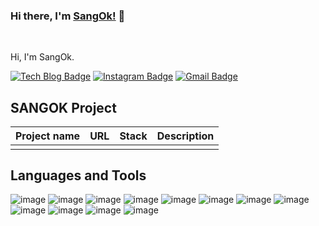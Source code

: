### Hi there, I'm [SangOk!](https://github.com/ChoiSangok) 👋
<br />

Hi, I'm SangOk.

[![Tech Blog Badge](http://img.shields.io/badge/-Tech%20blog-black?style=flat-square&logo=github&link=https://sang-okki.tistory.com/)](https://sang-okki.tistory.com/) 
[![Instagram Badge](https://img.shields.io/badge/-Instagram-dd2a7b?style=flat-square&logo=instagram&logoColor=white&link=https://www.instagram.com/sang_o_k/?hl=ko)](https://www.instagram.com/sang_o_k/?hl=ko) 
[![Gmail Badge](https://img.shields.io/badge/-Gmail-d14836?style=flat-square&logo=Gmail&logoColor=white&link=mailto:tkddhr12345@gmail.com)](mailto:tkddhr12345@gmail.com)
<br/>

## SANGOK Project
<div align=left>
  <table>
    <thead>
      <th>Project name</th>
      <th>URL</th>
      <th>Stack</th>
      <th>Description</th>
    </thead>
    <tr>
      <td></td>
      <td></td>
      <td></td>
      <td>
      </td>
    </tr>
     <tr>
     </tr>
     <tr>
    </tr>
  </table>
</div>  


## Languages and Tools
![image](https://img.shields.io/badge/Elasticsearch-green?style=for-the-badge&logo=elasticsearch&logoColor=white)
![image](https://img.shields.io/badge/Node.js-43853D?style=for-the-badge&logo=node.js&logoColor=white)
![image](https://img.shields.io/badge/kibana-430098?style=for-the-badge&logo=kibana&logoColor=white)
![image](https://img.shields.io/badge/nifi-232F3E?style=for-the-badge&logo=nifi&logoColor=white)
![image](https://img.shields.io/badge/Visual%20Studio%20Code-000000?style=for-the-badge&logo=visual%20studio%20code&logoColor=white)
![image](https://img.shields.io/badge/JavaScript-323330?style=for-the-badge&logo=javascript&logoColor=F7DF1E)
![image](https://img.shields.io/badge/Java-ED8B00?style=for-the-badge&logo=java&logoColor=white)
![image](https://img.shields.io/badge/HTML5-E34F26?style=for-the-badge&logo=html5&logoColor=white)
![image](https://img.shields.io/badge/jQuery-0769AD?style=for-the-badge&logo=jquery&logoColor=white)
![image](https://img.shields.io/badge/Spring-6DB33F?style=for-the-badge&logo=spring&logoColor=white)
![image](https://img.shields.io/badge/MySQL-00000F?style=for-the-badge&logo=mysql&logoColor=white)
![image](https://img.shields.io/badge/CSS3-1572B6?style=for-the-badge&logo=css3&logoColor=white)



<!--- 
  if you have forked this to use on your profile, 
  Change the `github-readme-stats.anuraghazra1.vercel.app` to `github-readme-stats.vercel.app` 
--->

<!-- Change the `github-readme-stats.anuraghazra1.vercel.app` to `github-readme-stats.vercel.app`  -->
